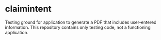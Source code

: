 # claimintent
Testing ground for application to generate a PDF that includes user-entered information. This repository contains only testing code, not a functioning application.
